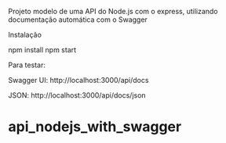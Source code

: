 Projeto modelo de uma API do Node.js com o express, utilizando documentação automática com o Swagger


Instalação

npm install
npm start


Para testar:

Swagger UI:
http://localhost:3000/api/docs

JSON:
http://localhost:3000/api/docs/json

# api_nodejs_with_swagger
